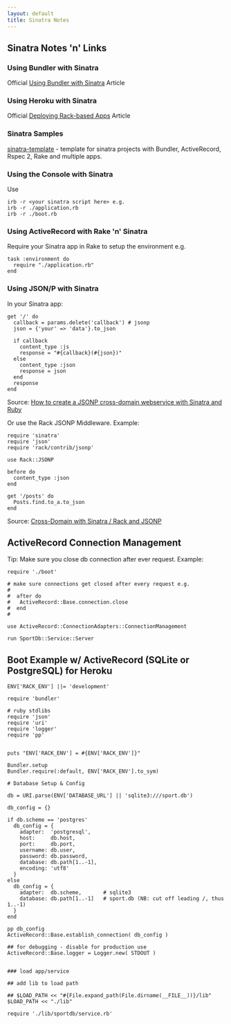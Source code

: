 ```yaml
---
layout: default
title: Sinatra Notes
---
```


## Sinatra Notes 'n' Links

### Using Bundler with Sinatra

Official [Using Bundler with Sinatra](http://gembundler.com/sinatra.html) Article

### Using Heroku with Sinatra

Official [Deploying Rack-based Apps](https://devcenter.heroku.com/articles/rack) Article

### Sinatra Samples

[sinatra-template](https://github.com/raecoo/sinatra-template) - template for sinatra projects with Bundler, ActiveRecord, Rspec 2, Rake and multiple apps.

### Using the Console with Sinatra

Use

~~~
irb -r <your sinatra script here> e.g.
irb -r ./application.rb
irb -r ./boot.rb
~~~

### Using ActiveRecord with Rake 'n' Sinatra


Require your Sinatra app in Rake to setup the environment e.g.

~~~
task :environment do
  require "./application.rb"
end
~~~

### Using JSON/P with Sinatra

In your Sinatra app:

~~~
get '/' do
  callback = params.delete('callback') # jsonp
  json = {'your' => 'data'}.to_json

  if callback
    content_type :js
    response = "#{callback}(#{json})" 
  else
    content_type :json
    response = json
  end
  response
end
~~~

Source: [How to create a JSONP cross-domain webservice with Sinatra and Ruby](http://snippets.aktagon.com/snippets/445-How-to-create-a-JSONP-cross-domain-webservice-with-Sinatra-and-Ruby) 

Or use the Rack JSONP Middleware. Example:

~~~
require 'sinatra'
require 'json'
require 'rack/contrib/jsonp'

use Rack::JSONP

before do
  content_type :json
end
 
get '/posts' do
  Posts.find.to_a.to_json
end
~~~

Source: [Cross-Domain with Sinatra / Rack and JSONP](http://wanderwort.de/2010/03/25/sinatra-rack-with-jsonp/)



## ActiveRecord Connection Management

Tip: Make sure you close db connection after ever request.
Example:

~~~
require './boot'

# make sure connections get closed after every request e.g.
#
#  after do
#   ActiveRecord::Base.connection.close
#  end
#

use ActiveRecord::ConnectionAdapters::ConnectionManagement

run SportDb::Service::Server
~~~

## Boot Example w/ ActiveRecord (SQLite or PostgreSQL) for Heroku

~~~
ENV['RACK_ENV'] ||= 'development'

require 'bundler'

# ruby stdlibs
require 'json'
require 'uri'
require 'logger'
require 'pp'


puts "ENV['RACK_ENV'] = #{ENV['RACK_ENV']}"

Bundler.setup
Bundler.require(:default, ENV['RACK_ENV'].to_sym)

# Database Setup & Config

db = URI.parse(ENV['DATABASE_URL'] || 'sqlite3:///sport.db')

db_config = {}

if db.scheme == 'postgres'
  db_config = {
    adapter:  'postgresql',
    host:     db.host,
    port:     db.port,
    username: db.user,
    password: db.password,
    database: db.path[1..-1],
    encoding: 'utf8'
  }
else 
  db_config = {
    adapter:  db.scheme,       # sqlite3
    database: db.path[1..-1]   # sport.db (NB: cut off leading /, thus 1..-1)
  }
end

pp db_config
ActiveRecord::Base.establish_connection( db_config )

## for debugging - disable for production use
ActiveRecord::Base.logger = Logger.new( STDOUT )


### load app/service

## add lib to load path

## $LOAD_PATH << "#{File.expand_path(File.dirname(__FILE__))}/lib"
$LOAD_PATH << "./lib"

require './lib/sportdb/service.rb'
~~~

